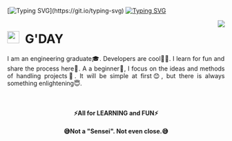 <!---# <img src="https://media.giphy.com/media/hvRJCLFzcasrR4ia7z/giphy.gif" width="28"> Hi, I’m waterSensei  --->

[![Typing SVG](https://readme-typing-svg.herokuapp.com?color=%2360CEFF&size=40&center=true&vCenter=true&multiline=true&width=1000&height=65&lines=Hi%2C+I'm+waterSensei!)](https://git.io/typing-svg)
[![Typing SVG](https://readme-typing-svg.herokuapp.com?font=Corbel&color=%2360CEFF&center=true&vCenter=true&multiline=true&width=1000&height=80&lines=Graduated+from+the+Australian+National+University;Major+in+Electronic+and+communication+System+%26+Mechatronic+System)](https://git.io/typing-svg)

<a href="https://github.com/anuraghazra/github-readme-stats">
  <img align="right" src="https://github-readme-stats.vercel.app/api?username=waterSensei&show_icons=true&theme=react" />
</a>

# <img src="https://media.giphy.com/media/hvRJCLFzcasrR4ia7z/giphy.gif" width="28"> &nbsp;G'DAY 
<!---<img align="right" src="https://komarev.com/ghpvc/?username=waterSensei&style=flat-square&label=VIEWS&" alt="Views" />--->

<p style='text-align: justify;'> 
 I am an engineering graduate🎓. Developers are cool🧑‍💻. I learn for fun and share the process here🎉. A a beginner🐣, I focus on the ideas and methods of handling projects💭. It will be simple at first😊, but there is always something enlightening😇.
</p>

<!---
# 🤖 MINILAB

> Welcome to the ***MINILAB***! Another good day to ***LEARN***!

Never know what the next project is about, what language, tools, or technologies may be used. Any subtle thing can become a project. It can be simple or complicated. **MINILAB** takes each individual project carefully and records everything in detail. ***METHOD*** and ***CONSISTENCY*** are important in **MINILAB**.
--->
<br />
<h4 align="center">⚡All for LEARNING and FUN⚡</h4>
<h4 align="center">😅Not a "Sensei". Not even close.😅</h4>
<!---
<details>
  <summary>Read more</summary>
  
  ### Why am I doing this?
  1. A numbered
  2. list
     * With some
     * Sub bullets
 
  ### Why am I doing this?
 
  ### What are the projects?

  ### What to keep in mind? 
 
</details>
--->

